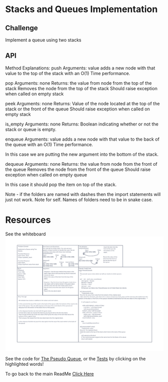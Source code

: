 # Stacks and Queues Implementation

## Challenge

Implement a queue using two stacks

## API

Method Explanations:
push
Arguments: value
adds a new node with that value to the top of the stack with an O(1) Time performance.

pop
Arguments: none
Returns: the value from node from the top of the stack
Removes the node from the top of the stack
Should raise exception when called on empty stack

peek
Arguments: none
Returns: Value of the node located at the top of the stack or the front of the queue
Should raise exception when called on empty stack

is_empty
Arguments: none
Returns: Boolean indicating whether or not the stack or queue is empty.

enqueue
Arguments: value
adds a new node with that value to the back of the queue with an O(1) Time performance.

In this case we are putting the new argument into the bottom of the stack.

dequeue
Arguments: none
Returns: the value from node from the front of the queue
Removes the node from the front of the queue
Should raise exception when called on empty queue

In this case it should pop the item on top of the stack.

Note - if the folders are named with dashes then the import statements will just not work. Note for self. Names of folders need to be in snake case.

# Resources

See the whiteboard ![Here!](/python/code_challenges/stack-queue-pseudo/CC11.png)


See the code for [The Pseudo Queue](/code_challenges/stack-queue-pseudo/stack_queue_pseudo.py), or the [Tests](/code_challenges/stack-queue-pseudo/test_stack_queue_pseudo.py) by clicking on the highlighted words!

To go back to the main ReadMe [Click Here](../../README.md)
